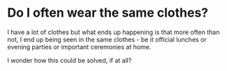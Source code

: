 # Do I often wear the same clothes?

I have a lot of clothes but what ends up happening is that more often than not, I end up being seen in the same clothes - be it official lunches or evening parties or important ceremonies at home. 

I wonder how this could be solved, if at all?
